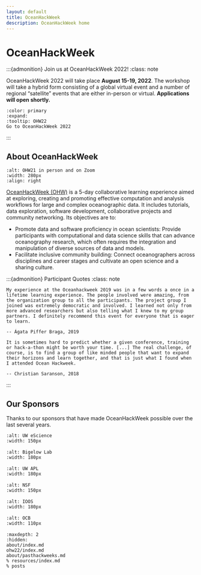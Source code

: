 ```yaml
---
layout: default
title: OceanHackWeek
description: OceanHackWeek home
---
```


# OceanHackWeek

:::{admonition} Join us at OceanHackWeek 2022!
:class: note

OceanHackWeek 2022 will take place **August 15-19, 2022**. The workshop will take a hybrid form consisting of a global virtual event and a number of regional “satellite” events that are either in-person or virtual. **Applications will open shortly.**


```{button-link} ohw22/
:color: primary
:expand:
:tooltip: OHW22
Go to OceanHackWeek 2022
```
<!-- https://getbootstrap.com/docs/4.0/components/buttons/ -->
:::

<!-- ::::{grid} 1 2 2 2
:::{grid-item-card}  Get started

- **(start/your-first-book.md)**: a step-by-step tutorial to get started.

- **(create-a-template-book)**: get started with a simple template book.
:::
:::{grid-item-card}  Be inspired

[**The Jupyter Book Gallery**](http://gallery.jupyterbook.org): A gallery of community books that have been created with Jupyter Book.

[**The QuantEcon Python Lectures**](https://python.quantecon.org/intro.html): A full mathematical textbook built with a custom Jupyter Book theme.
:::
:::: -->

## About OceanHackWeek

```{image} assets/images/OHW21-collage-the3groups.jpg
:alt: OHW21 in person and on Zoom
:width: 280px
:align: right
```
[OceanHackWeek (OHW)](about/index) is a 5-day collaborative learning experience aimed at exploring,
creating and promoting effective computation and analysis workflows for
large and complex oceanographic data. It includes tutorials, data exploration, software development, collaborative projects and community networking.
Its objectives are to:
				
- Promote data and software proficiency in ocean scientists: Provide participants with computational and data science skills that can advance oceanography research, which often requires the integration and manipulation of diverse sources of data and models.
- Facilitate inclusive community building: Connect oceanographers across disciplines and career stages and cultivate an open science and a sharing culture.


<!-- OceanHackWeek 2021 will take place as a hybrid in-person and virtual, online event. The in-person event will take place at the Bigelow Laboratory for Ocean Sciences, in East Boothbay, Maine (US EDT, UTC-4), as an all-day workshop (approximately 9am - 5pm). For the virtual event, formal daily activities will take place over a period of up to 3 hours per day. We expect to hold these sessions in at least two time zones, USA PDT (UTC-7) and Australian EST (UTC+10). -->

<!-- ## Information For Applicants

OceanHackWeek (OHW) 2021 will take place as a hybrid in-person and virtual, online event. Applications closed on June 28, 2021. In OceanHackWeek we will explore the intersection of data science and oceanography through tutorials and hands-on “hacking” projects. To best benefit from the program, participants are expected to have some experience with Python or R programming and data analysis. -->


:::{admonition} Participant Quotes
:class: note

```{epigraph}
My experience at the Oceanhackweek 2019 was in a few words a once in a lifetime learning experience. The people involved were amazing, from the organization group to all the participants. The project group I joined was extremely democratic and involved. I learned not only from more advanced researchers but also telling what I knew to my group partners. I definitely recommend this event for everyone that is eager to learn.

-- Ágata Piffer Braga, 2019
```

```{epigraph}
It is sometimes hard to predict whether a given conference, training or hack-a-thon might be worth your time. [...] The real challenge, of course, is to find a group of like minded people that want to expand their horizons and learn together, and that is just what I found when I attended Ocean Hackweek.

-- Christian Saranson, 2018
```
:::

## Our Sponsors

Thanks to our sponsors that have made OceanHackWeek possible over the last several years.

<div class="row">
  <div class="col-4" style="margin-bottom: 1rem">

```{image} assets/images/eScience_square_logo.jpg
:alt: UW eScience
:width: 150px
```

  </div>
  <div class="col-4" style="margin-bottom: 1rem">

```{image} assets/images/BigelowLabs.png
:alt: Bigelow Lab
:width: 180px
```

  </div>
  <div class="col-4" style="margin-bottom: 1rem">

```{image} assets/images/apl_logo_blue.jpg
:alt: UW APL
:width: 180px
```

  </div>
</div>

<div class="row">
  <div class="col-4" style="margin-bottom: 1rem">

```{image} assets/images/nsf.jpeg
:alt: NSF
:width: 150px
```

  </div>
  <div class="col-4" style="margin-bottom: 1rem">

```{image} assets/images/ioos_logo.jpg
:alt: IOOS
:width: 180px
```

  </div>
  <div class="col-4" style="margin-bottom: 1rem">

```{image} assets/images/OCB_logo.png
:alt: OCB
:width: 110px
```

  </div>
</div>

<!-- ## Location and Time Zones

In-person workshop: Bigelow Laboratory for Ocean Sciences, East Boothbay, Maine (US EDT, UTC-4).

Virtual event: We expect to hold formal sessions in at least two time zones, USA PDT (UTC-7) and Australian EST (UTC+10). -->

```{toctree}
:maxdepth: 2
:hidden:
about/index.md
ohw22/index.md
about/pasthackweeks.md
% resources/index.md
% posts
```
